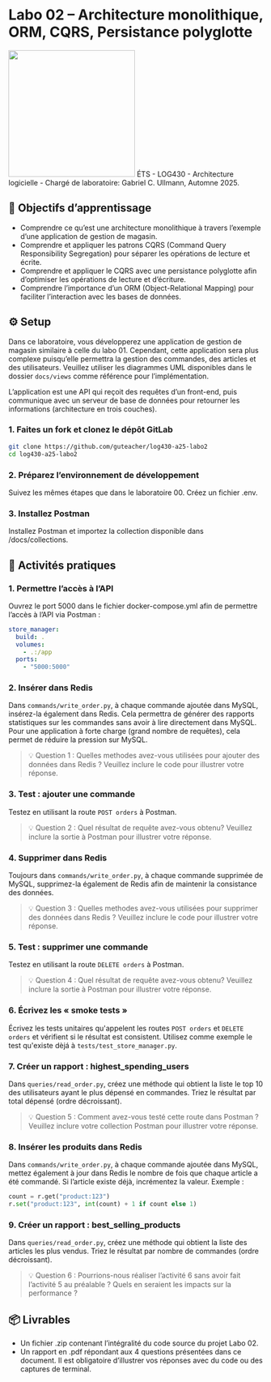# Labo 02 – Architecture monolithique, ORM, CQRS, Persistance polyglotte
<img src="https://upload.wikimedia.org/wikipedia/commons/2/2a/Ets_quebec_logo.png" width="250">    
ÉTS - LOG430 - Architecture logicielle - Chargé de laboratoire: Gabriel C. Ullmann, Automne 2025.    

## 🎯 Objectifs d’apprentissage
- Comprendre ce qu’est une architecture monolithique à travers l’exemple d’une application de gestion de magasin.
- Comprendre et appliquer les patrons CQRS (Command Query Responsibility Segregation) pour séparer les opérations de lecture et écrite. 
- Comprendre et appliquer le CQRS avec une persistance polyglotte afin d’optimiser les opérations de lecture et d’écriture.
- Comprendre l’importance d’un ORM (Object-Relational Mapping) pour faciliter l’interaction avec les bases de données.

## ⚙️ Setup
Dans ce laboratoire, vous développerez une application de gestion de magasin similaire à celle du labo 01. Cependant, cette application sera plus complexe puisqu’elle permettra la gestion des commandes, des articles et des utilisateurs. Veuillez utiliser les diagrammes UML disponibles dans le dossier `docs/views` comme référence pour l’implémentation.

L’application est une API qui reçoit des requêtes d’un front-end, puis communique avec un serveur de base de données pour retourner les informations (architecture en trois couches).

### 1. Faites un fork et clonez le dépôt GitLab
```bash
git clone https://github.com/guteacher/log430-a25-labo2
cd log430-a25-labo2
```

### 2. Préparez l’environnement de développement
Suivez les mêmes étapes que dans le laboratoire 00. Créez un fichier .env.

### 3. Installez Postman
Installez Postman et importez la collection disponible dans /docs/collections.

## 🧪 Activités pratiques

### 1. Permettre l’accès à l’API

Ouvrez le port 5000 dans le fichier docker-compose.yml afin de permettre l’accès à l’API via Postman :
```yaml
store_manager:
  build: .
  volumes:
    - .:/app
  ports:
    - "5000:5000"
```

### 2. Insérer dans Redis
Dans `commands/write_order.py`, à chaque commande ajoutée dans MySQL, insérez-la également dans Redis. Cela permettra de générer des rapports statistiques sur les commandes sans avoir à lire directement dans MySQL. Pour une application à forte charge (grand nombre de requêtes), cela permet de réduire la pression sur MySQL.

> 💡 Question 1 : Quelles methodes avez-vous utilisées pour ajouter des données dans Redis ? Veuillez inclure le code pour illustrer votre réponse.

### 3. Test : ajouter une commande
Testez en utilisant la route `POST orders` à Postman.

> 💡 Question 2 : Quel résultat de requête avez-vous obtenu? Veuillez inclure la sortie à Postman pour illustrer votre réponse.

### 4. Supprimer dans Redis
Toujours dans `commands/write_order.py`, à chaque commande supprimée de MySQL, supprimez-la également de Redis afin de maintenir la consistance des données.

> 💡 Question 3 : Quelles methodes avez-vous utilisées pour supprimer des données dans Redis ? Veuillez inclure le code pour illustrer votre réponse.

### 5. Test : supprimer une commande
Testez en utilisant la route `DELETE orders` à Postman.

> 💡 Question 4 : Quel résultat de requête avez-vous obtenu? Veuillez inclure la sortie à Postman pour illustrer votre réponse.

### 6. Écrivez les « smoke tests »
Écrivez les tests unitaires qu'appelent les routes `POST orders` et  `DELETE orders` et vérifient si le résultat est consistent. Utilisez comme exemple le test qu'existe dèjá à `tests/test_store_manager.py`.

### 7. Créer un rapport : highest_spending_users
Dans `queries/read_order.py`, créez une méthode qui obtient la liste le top 10 des utilisateurs ayant le plus dépensé en commandes. Triez le résultat par total dépensé (ordre décroissant).

> 💡 Question 5 : Comment avez-vous testé cette route dans Postman ? Veuillez inclure votre collection Postman pour illustrer votre réponse.

### 8. Insérer les produits dans Redis
Dans `commands/write_order.py`, à chaque commande ajoutée dans MySQL, mettez également à jour dans Redis le nombre de fois que chaque article a été commandé. Si l’article existe déjà, incrémentez la valeur. Exemple :
```python
count = r.get("product:123")
r.set("product:123", int(count) + 1 if count else 1)
```

### 9. Créer un rapport : best_selling_products
Dans `queries/read_order.py`, créez une méthode qui obtient la liste des articles les plus vendus. Triez le résultat par nombre de commandes (ordre décroissant).

> 💡 Question 6 : Pourrions-nous réaliser l’activité 6 sans avoir fait l’activité 5 au préalable ? Quels en seraient les impacts sur la performance ?

## 📦 Livrables
- Un fichier .zip contenant l’intégralité du code source du projet Labo 02.
- Un rapport en .pdf répondant aux 4 questions présentées dans ce document. Il est obligatoire d’illustrer vos réponses avec du code ou des captures de terminal.
